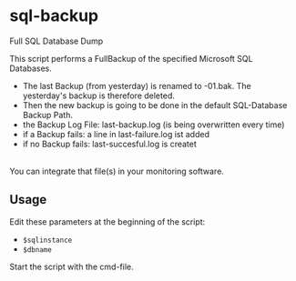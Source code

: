# sql-backup
Full SQL Database Dump

This script performs a FullBackup of the specified Microsoft SQL Databases.
<br>
  - The last Backup (from yesterday) is renamed to <backupname>-01.bak. The yesterday's backup is therefore deleted.
  - Then the new backup is going to be done in the default SQL-Database Backup Path.
  - the Backup Log File: last-backup.log (is being overwritten every time)
  - if a Backup fails: a line in last-failure.log ist added
  - if no Backup fails: last-succesful.log is createt
 <br>
 You can integrate that file(s) in your monitoring software.
 <br>

 ## Usage

 Edit these parameters at the beginning of the script:

 - `$sqlinstance`
 - `$dbname`

 Start the script with the cmd-file.
